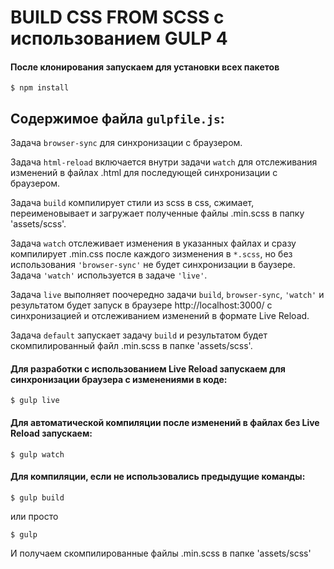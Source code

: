# BUILD CSS FROM SCSS с использованием GULP 4

#### После клонирования запускаем для установки всех пакетов
`$ npm install`

## Содержимое файла `gulpfile.js`:

Задача `browser-sync` для синхронизации с браузером.

Задача `html-reload` включается внутри задачи `watch` для отслеживания изменений в файлах .html для последующей синхронизации с браузером.

Задача `build` компилирует стили из scss в css, сжимает, переименовывает и загружает полученные файлы .min.scss в папку 'assets/scss'.

Задача `watch` отслеживает изменения в указанных файлах и сразу компилирует .min.css после каждого зизменения в `*.scss`, но без использования `'browser-sync'` не будет синхронизации в баузере. Задача `'watch'` используется в задаче `'live'`.

Задача `live` выполняет поочередно задачи `build`, `browser-sync`, `'watch'` и результатом будет запуск в браузере http://localhost:3000/ с синхронизацией и отслеживанием изменений в формате Live Reload.

Задача `default` запускает задачу `build` и результатом будет скомпилированный файл .min.scss в папке 'assets/scss'.

#### Для разработки с использованием Live Reload запускаем для синхронизации браузера с изменениями в коде:

`$ gulp live`

#### Для автоматической компиляции после изменений в файлах без Live Reload запускаем:

`$ gulp watch`

#### Для компиляции, если не использовались предыдущие команды:

`$ gulp build`

или просто

`$ gulp`

И получаем скомпилированные файлы .min.scss в папке 'assets/scss'